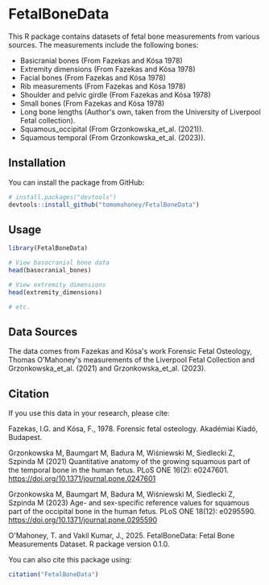 # FetalBoneData

This R package contains datasets of fetal bone measurements from various sources. The measurements include the following bones:

- Basicranial bones (From Fazekas and Kósa 1978)
- Extremity dimensions (From Fazekas and Kósa 1978)
- Facial bones (From Fazekas and Kósa 1978)
- Rib measurements (From Fazekas and Kósa 1978)
- Shoulder and pelvic girdle (From Fazekas and Kósa 1978)
- Small bones (From Fazekas and Kósa 1978)
- Long bone lengths (Author's own, taken from the University of Liverpool Fetal collection).
- Squamous_occipital (From Grzonkowska_et_al. (2021)).
- Squamous temporal (From Grzonkowska_et_al. (2023)).

## Installation

You can install the package from GitHub:

```r
# install.packages("devtools")
devtools::install_github("tomomahoney/FetalBoneData")
```

## Usage

```r
library(FetalBoneData)

# View basocranial bone data
head(basocranial_bones)

# View extremity dimensions
head(extremity_dimensions)

# etc.
```

## Data Sources

The data comes from Fazekas and Kósa's work Forensic Fetal Osteology, Thomas O'Mahoney's measurements of the Liverpool Fetal Collection and Grzonkowska_et_al. (2021) and Grzonkowska_et_al. (2023).

## Citation

If you use this data in your research, please cite:

Fazekas, I.G. and Kósa, F., 1978. Forensic fetal osteology. Akadémiai Kiadó, Budapest.

Grzonkowska M, Baumgart M, Badura M, Wiśniewski M, Siedlecki Z, Szpinda M (2021) Quantitative anatomy of the growing squamous part of the temporal bone in the human fetus. PLoS ONE 16(2): e0247601. https://doi.org/10.1371/journal.pone.0247601

Grzonkowska M, Baumgart M, Badura M, Wiśniewski M, Siedlecki Z, Szpinda M (2023) Age- and sex-specific reference values for squamous part of the occipital bone in the human fetus. PLoS ONE 18(12): e0295590. https://doi.org/10.1371/journal.pone.0295590

O'Mahoney, T. and Vakil Kumar, J., 2025. FetalBoneData: Fetal Bone Measurements Dataset. R package version 0.1.0.

You can also cite this package using:
```r
citation("FetalBoneData")
```
